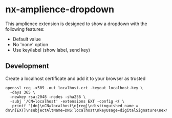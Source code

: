 # nx-amplience-dropdown

This amplience extension is designed to show a dropdown with the following features:

- Default value
- No 'none' option
- Use key/label (show label, send key)

## Development

Create a localhost certificate and add it to your browser as trusted

```
openssl req -x509 -out localhost.crt -keyout localhost.key \
  -days 365 \
  -newkey rsa:2048 -nodes -sha256 \
  -subj '/CN=localhost' -extensions EXT -config <( \
   printf "[dn]\nCN=localhost\n[req]\ndistinguished_name = dn\n[EXT]\nsubjectAltName=DNS:localhost\nkeyUsage=digitalSignature\nextendedKeyUsage=serverAuth")
```
